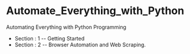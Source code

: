 # Automate_Everything_with_Python
Automating Everything with Python Programming

+ Section : 1 -- Getting Started
+ Section : 2 -- Browser Automation and Web Scraping.

